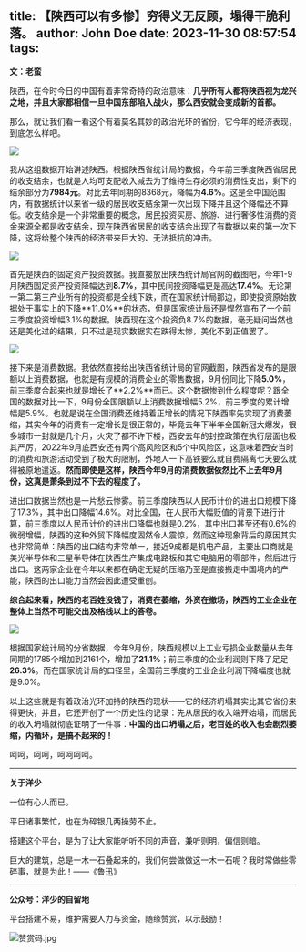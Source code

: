 title: 【陕西可以有多惨】穷得义无反顾，塌得干脆利落。
author: John Doe
date: 2023-11-30 08:57:54
tags:
---
**文：老蛮**<!--more-->

陕西，在今时今日的中国有着非常奇特的政治意味：**几乎所有人都将陕西视为龙兴之地，并且大家都相信一旦中国东部陷入战火，那么西安就会变成新的首都。**

那么，就让我们看一看这个有着莫名其妙的政治光环的省份，它今年的经济表现，到底怎么样吧。

![](/images/20231129001.png)

我从这组数据开始讲述陕西。根据陕西省统计局的数据，今年前三季度陕西省居民的收支结余，也就是人均可支配收入减去为了维持生存必须的消费性支出，剩下的结余部分为**7984元**。对比去年同期的8368元，降幅为**4.6%**。这是全中国范围内，有数据统计以来省一级的居民收支结余第一次出现下降并且这个降幅还不算低。收支结余是一个非常重要的概念，居民投资买房、旅游、进行奢侈性消费的资金来源全都是收支结余，现在陕西省居民的收支结余出现了有数据以来的第一次下降，这将给整个陕西的经济带来巨大的、无法抵抗的冲击。

![](/images/20231129002.png)

首先是陕西的固定资产投资数据。我直接放出陕西统计局官网的截图吧，今年1-9月陕西固定资产投资降幅达到**8.7%**，其中民间投资降幅更是高达**17.4%**。无论第一第二第三产业所有的投资都是全线下跌，而在国家统计局那边，即使投资原始数据处于事实上的下降**11.0%**的状态，但是国家统计局还是悍然宣布了一个前三季度投资增幅3.1%的数据。陕西现在这个投资负8.7%的数据，毫无疑问当然也还是美化过的结果，只不过是现实数据实在跌得太惨，美化不到正值罢了。

![](/images/20231129003.png)

接下来是消费数据。我依然直接给出陕西省统计局的官网截图，陕西省发布的是限额以上消费数据，也就是有规模的消费企业的零售数据，9月份同比下降**5.0%**，前三季度合起来也就是增长了**2.2%**而已。这个数据惨到什么程度呢？跟全国的数据对比一下，9月份全国限额以上消费数据增幅5.2%，前三季度的累计增幅是5.9%。也就是说在全国消费还维持着正增长的情况下陕西率先实现了消费萎缩，其实今年的消费有一定增长是很正常的，毕竟去年下半年全国新冠大爆发，很多城市一封就是几个月，火灾了都不许下楼，西安去年的封控政策在执行层面也极其严厉，2022年9月底西安还有两个高风险区和5个中风险区，这意味着西安当时的消费和旅游活动受到了极大的限制，外地人一下高铁要么就自费隔离七天要么就得被原地遣返。**然而即使是这样，陕西今年9月的消费数据依然比不上去年9月份，这真是萧条到过不下去的程度了。**

进出口数据当然也是一片愁云惨雾。前三季度陕西以人民币计价的进出口规模下降了17.3%，其中出口降幅14.6%。对比全国，在人民币大幅贬值的背景下进行计算，前三季度以人民币计价的进出口降幅也就是0.2%，其中出口甚至还有0.6%的微弱增幅，陕西的这种外贸下降幅度固然令人震惊，然而这种现象背后的原因其实也非常简单：陕西的出口结构非常单一，接近9成都是机电产品，主要出口商就是美光半导体和三星半导体在陕西生产集成电路板和其它电脑用的零部件，然后进行出口。这两家企业在今年以来都在确定无疑的压缩乃至是直接搬走中国境内的产能，陕西的出口能力当然会因此遭受重创。

**综合起来看，陕西的老百姓没钱了，消费在萎缩，外资在撤场，陕西的工业企业在整体上当然不可能交出及格线以上的答卷。**

![](/images/20231129004.png)

根据国家统计局的分省数据，今年9月份，陕西规模以上工业亏损企业数量从去年同期的1785个增加到2161个，增加了**21.1%**；前三季度的企业利润则下降了足足**26.3%**。而在国家统计局的口径里，全国前三季度的工业企业利润下降幅度也就是9.0%。

以上这些就是有着政治光环加持的陕西的现状——它的经济坍塌其实比其它省份来得更快，并且，它还开创了一个历史性的记录：先从居民的收入端开始塌，而居民的收入坍塌就彻底证明了一件事：**中国的出口坍塌之后，老百姓的收入也会剧烈萎缩，内循环，是搞不起来的！**

呵呵，呵呵，呵呵呵呵。
- - -
**关于洋少**

一位有心人而已。

平日诸事繁忙，也在为碎银几两操劳不止。

搭建这个平台，是为了让大家能听听不同的声音，兼听则明，偏信则暗。

巨大的建筑，总是一木一石叠起来的，我们何尝做做这一木一石呢？我时常做些零碎事，就是为此！——《鲁迅》

---

**公众号：洋少的自留地** 

平台搭建不易，维护需要人力与资金，随缘赞赏，以示鼓励！

![赞赏码.jpg](/images/zanshang.jpg)
